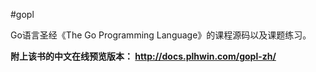 #gopl

Go语言圣经《The Go Programming Language》的课程源码以及课题练习。

**附上该书的中文在线预览版本： http://docs.plhwin.com/gopl-zh/**
